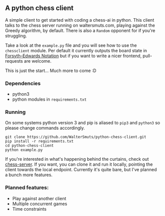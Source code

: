 ## A python chess client

A simple client to get started with coding a chess-ai in python. This client
talks to the chess server running on waltersmuts.com, playing against the Greedy
algorithm, by default. There is also a `Random` opponent for if you're struggling.

Take a look at the `example.py` file and you will see how to use the
`chessclient` module. Per default it currently outputs the board state in
[Forsyth–Edwards Notation]( https://en.wikipedia.org/wiki/Forsyth%E2%80%93Edwards_Notation)
but if you want to write a nicer frontend, pull-requests are welcome.

This is just the start... Much more to come :D

### Dependencies
* python3
* python modules in `requirements.txt`

### Running
On some systems python version 3 and pip is aliased to `pip3` and `python3` so
please change commands accordingly.
```
git clone https://github.com/WalterSmuts/python-chess-client.git
pip install -r requirements.txt
cd python-chess-client
python example.py
```

If you're interested in what's happening behind the curtains, check out
[chess-server](https://github.com/WalterSmuts/chess-server). If you want, you
can clone it and run it locally, pointing the client towards the local
endpoint. Currently it's quite bare, but I've planned a bunch more features.

### Planned features:
* Play against another client
* Multiple concurrent games
* Time constraints
